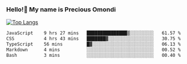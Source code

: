 ### Hello!👋 My name is Precious Omondi 

[![Top Langs](https://github-readme-stats.vercel.app/api/top-langs/?username=Presho99&langs_count=8&theme=dark)](https://github.com/Presho99/github-readme-stats)



<!--START_SECTION:waka-->

```txt
JavaScript    9 hrs 27 mins   ███████████████▒░░░░░░░░░   61.57 %
CSS           4 hrs 43 mins   ███████▓░░░░░░░░░░░░░░░░░   30.75 %
TypeScript    56 mins         █▓░░░░░░░░░░░░░░░░░░░░░░░   06.13 %
Markdown      4 mins          ░░░░░░░░░░░░░░░░░░░░░░░░░   00.52 %
Bash          3 mins          ░░░░░░░░░░░░░░░░░░░░░░░░░   00.40 %
```

<!--END_SECTION:waka-->

